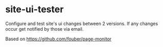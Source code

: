 site-ui-tester
==============

Configure and test site's ui changes between 2 versions. If any changes occur get notified by those via email.

Based on https://github.com/fouber/page-monitor 
